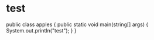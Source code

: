 # test
public class apples
{
public static void main(string[] args)
{
System.out.println("test");
}
}
